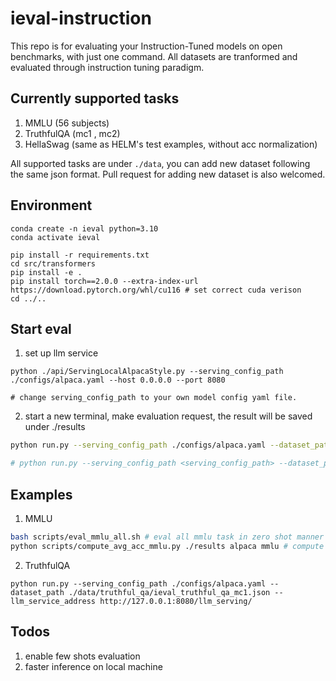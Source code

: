 # ieval-instruction

This repo is for evaluating your Instruction-Tuned models on open benchmarks, with just one command. All datasets are tranformed and evaluated through instruction tuning paradigm.


## Currently supported tasks
1. MMLU (56 subjects)
2. TruthfulQA (mc1 , mc2)
3. HellaSwag (same as HELM's test examples, without acc normalization)

All supported tasks are under `./data`, you can add new dataset following the same json format. Pull request for adding new dataset is also welcomed.

## Environment
```
conda create -n ieval python=3.10
conda activate ieval

pip install -r requirements.txt
cd src/transformers
pip install -e .
pip install torch==2.0.0 --extra-index-url https://download.pytorch.org/whl/cu116 # set correct cuda verison
cd ../..
```

## Start eval

1. set up llm service
```
python ./api/ServingLocalAlpacaStyle.py --serving_config_path ./configs/alpaca.yaml --host 0.0.0.0 --port 8080

# change serving_config_path to your own model config yaml file.
```

2. start a new terminal, make evaluation request, the result will be saved under ./results

```bash
python run.py --serving_config_path ./configs/alpaca.yaml --dataset_path ./data/mmlu/ieval_mmlu_college_biology.json --llm_service_address http://127.0.0.1:8080/llm_serving/

# python run.py --serving_config_path <serving_config_path> --dataset_path <ieval_dataset_json> --llm_service_address <llm_serving_address>
```


## Examples

1. MMLU
```bash
bash scripts/eval_mmlu_all.sh # eval all mmlu task in zero shot manner
python scripts/compute_avg_acc_mmlu.py ./results alpaca mmlu # compute avg acc on all mmlu tasks
```

2. TruthfulQA
```
python run.py --serving_config_path ./configs/alpaca.yaml --dataset_path ./data/truthful_qa/ieval_truthful_qa_mc1.json --llm_service_address http://127.0.0.1:8080/llm_serving/
```


## Todos
1. enable few shots evaluation
2. faster inference on local machine


